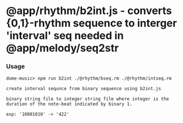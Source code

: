 # @app/rhythm/b2int.js - converts {0,1}-rhythm sequence to interger 'interval' seq needed in @app/melody/seq2str

### Usage 
    dome-music> npm run b2int ./@rhythm/bseq.rm ./@rhythm/intseq.rm 

    create interval sequnce from binary sequence using b2int.js

    binary string file to integer string file where integer is the duration of the note-beat indicated by binary 1.

    exp: '10001010' -> '422'






